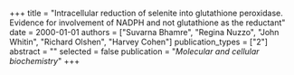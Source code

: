 +++
title = "Intracellular reduction of selenite into glutathione peroxidase. Evidence for involvement of NADPH and not glutathione as the reductant"
date = 2000-01-01
authors = ["Suvarna Bhamre", "Regina Nuzzo", "John Whitin", "Richard Olshen", "Harvey Cohen"]
publication_types = ["2"]
abstract = ""
selected = false
publication = "*Molecular and cellular biochemistry*"
+++

